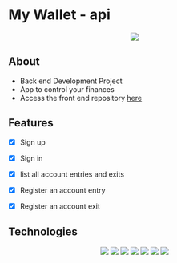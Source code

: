 # My Wallet - api
<div align="center">
	<img src="https://user-images.githubusercontent.com/98347928/191400121-ce04bf2e-2617-4bf5-a782-f67ab53407b3.svg">
</div>

## About
- Back end Development Project
- App to control your finances
- Access the front end repository <a href="https://github.com/kethlynsara/projeto13-mywallet-front">here</a>


## Features
- [x] Sign up
- [x] Sign in
- [x] list all account entries and exits
- [x] Register an account entry
- [x] Register an account exit


## Technologies

<div align="center">
    <img src="https://img.shields.io/badge/Express.js-404D59?style=for-the-badge&logo=express.js&logoColor=white" >
    <img src="https://img.shields.io/badge/Heroku-430098?style=for-the-badge&logo=heroku&logoColor=white" >
    <img src="https://img.shields.io/badge/Node.js-43853D?style=for-the-badge&logo=node.js&logoColor=white" >    
    <img src="https://img.shields.io/badge/JavaScript-f7df1e?style=for-the-badge&logo=javascript&logoColor=black" >
	<img src="https://img.shields.io/badge/MongoDB-4EA94B?style=for-the-badge&logo=mongodb&logoColor=white" >
   	<img src="https://img.shields.io/badge/git-%23F05033.svg?style=for-the-badge&logo=git&logoColor=white" >
	<img src="https://img.shields.io/badge/npm-CB0000?style=for-the-badge&logo=npm&logoColor=white" >	
 
</div>
